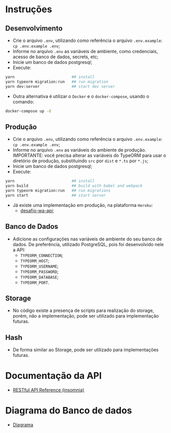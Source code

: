 # Instruções

## Desenvolvimento

- Crie o arquivo `.env`, utilizando como referência o arquivo `.env.example`: `cp .env.example .env`;
- Informe no arquivo `.env` as variáveis de ambiente, como credenciais, acesso de banco de dados, secrets, etc;
- Inicie um banco de dados postgresql;
- Execute:

```bash
yarn                         ## install
yarn typeorm migration:run   ## run migration
yarn dev:server              ## start dev server
```

- Outra alternativa é utilizar o `Docker` e o `docker-compose`, usando o comando:

```bash
docker-compose up -d
```

## Produção

- Crie o arquivo `.env`, utilizando como referência o arquivo `.env.example`: `cp .env.example .env`;
- Informe no arquivo `.env` as variáveis do ambiente de produção. IMPORTANTE: você precisa alterar as variáveis
  do TypeORM para usar o diretório de produção, substituindo `src` por `dist` e `*.ts` por `*.js`;
- Inicie um banco de dados postgresql;
- Execute:

```bash
yarn                         ## install
yarn build                   ## build with babel and webpack
yarn typeorm migration:run   ## run migrations
yarn start                   ## start server
```

- Já existe uma implementação em produção, na plataforma `Heroku`:
  - [desafio-wa-api](https://desafio-wa-api.herokuapp.com/);

## Banco de Dados

- Adicione as configurações nas variáveis de ambiente do seu banco de dados. De preferência, utilizado PostgreSQL, pois foi desenvolvido nele a API:
  - `TYPEORM_CONNECTION`;
  - `TYPEORM_HOST`;
  - `TYPEORM_USERNAME`;
  - `TYPEORM_PASSWORD`;
  - `TYPEORM_DATABASE`;
  - `TYPEORM_PORT`.

## Storage

- No código existe a presença de scripts para realização do storage, porém, não a implementação, pode ser utilizado para implementação futuras.

## Hash

- De forma similar ao Storage, pode ser utilizado para implementações futuras.

# Documentação da API

- [RESTful API Reference (insomnia)](docs/insomnia.json)

# Diagrama do Banco de dados

- [Diagrama](assets/dbdiagram.png)
